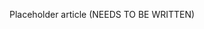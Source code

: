 <!--
title: "Login &amp; Password"
description: "Overview of user login and password"
tags: "user login password manage account"
-->

Placeholder article (NEEDS TO BE WRITTEN)